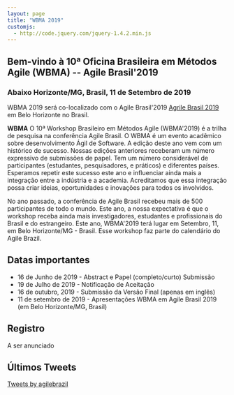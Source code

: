 ```yaml
---
layout: page
title: "WBMA 2019"
customjs:
  - http://code.jquery.com/jquery-1.4.2.min.js
---
```


## Bem-vindo à 10ª Oficina Brasileira em Métodos Agile (WBMA) -- Agile Brasil'2019

### Abaixo Horizonte/MG, Brasil, 11 de Setembro de 2019

WBMA 2019 será co-localizado com o Agile Brasil'2019 [Agrile Brasil 2019](https://www.agilebrazil.com/2019/) em Belo Horizonte no Brasil.

**WBMA** O 10ª Workshop Brasileiro em Métodos Agile (WBMA'2019) é a trilha de pesquisa na conferência Agile Brasil. O WBMA é um evento acadêmico sobre desenvolvimento Ágil de Software. A edição deste ano vem com um histórico de sucesso. Nossas edições anteriores receberam um número expressivo de submissões de papel. Tem um número considerável de participantes (estudantes, pesquisadores, e práticos) e diferentes países. Esperamos repetir este sucesso este ano e influenciar ainda mais a integração entre a indústria e a academia. Acreditamos que essa integração possa criar ideias, oportunidades e inovações para todos os involvidos.

No ano passado, a conferência de Agile Brasil recebeu mais de 500 participantes de todo o mundo. Este ano, a nossa expectativa é que o workshop receba ainda mais investigadores, estudantes e profissionais do Brasil e do estrangeiro. Este ano, WBMA'2019 terá lugar em Setembro, 11, em Belo Horizonte/MG - Brasil. Esse workshop faz parte do calendário do Agile Brazil.

## Datas importantes

- 16 de Junho de 2019 - Abstract e Papel (completo/curto) Submissão
- 19 de Julho de 2019 - Notificação de Aceitação
- 16 de outubro, 2019 - Submissão da Versão Final (apenas em inglês)
- 11 de setembro de 2019 - Apresentações WBMA em Agile Brasil 2019 (em Belo Horizonte/MG, Brasil)

## Registro

A ser anunciado

## Últimos Tweets

<div class="center">
  <a class="twitter-timeline" href="https://twitter.com/agilebrazil">Tweets by agilebrazil</a>
  <script async src="https://platform.twitter.com/widgets.js" charset="utf-8"></script>
</div>
